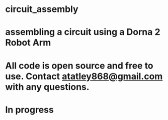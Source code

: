 # circuit_assembly

# assembling a circuit using a Dorna 2 Robot Arm

# All code is open source and free to use. Contact atatley868@gmail.com with any questions.

# In progress
